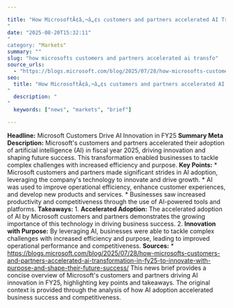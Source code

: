 ```yaml
---

title: "How MicrosoftÃ¢â‚¬â„¢s customers and partners accelerated AI Transformation in FY25 to innovate with purpose and shape their future success'"
date: "2025-08-20T15:32:11""
category: "Markets"
summary: ""
slug: "how microsofts customers and partners accelerated ai transfo"
source_urls:
  - "https://blogs.microsoft.com/blog/2025/07/28/how-microsofts-customers-and-partners-accelerated-ai-transformation-in-fy25-to-innovate-with-purpose-and-shape-their-future-success/"
seo:
  title: "How MicrosoftÃ¢â‚¬â„¢s customers and partners accelerated AI Transformation in FY25 to innovate with purpose and shape their future success | Hash n Hedge'"
  description: ""
  keywords: ["news", "markets", "brief"]

---
```

**Headline:** Microsoft Customers Drive AI Innovation in FY25  **Summary Meta Description:** Microsoft's customers and partners accelerated their adoption of artificial intelligence (AI) in fiscal year 2025, driving innovation and shaping future success. This transformation enabled businesses to tackle complex challenges with increased efficiency and purpose.  **Key Points:**  * Microsoft customers and partners made significant strides in AI adoption, leveraging the company's technology to innovate and drive growth. * AI was used to improve operational efficiency, enhance customer experiences, and develop new products and services. * Businesses saw increased productivity and competitiveness through the use of AI-powered tools and platforms.  **Takeaways:**  1. **Accelerated Adoption:** The accelerated adoption of AI by Microsoft customers and partners demonstrates the growing importance of this technology in driving business success. 2. **Innovation with Purpose:** By leveraging AI, businesses were able to tackle complex challenges with increased efficiency and purpose, leading to improved operational performance and competitiveness.  **Sources:**  * https://blogs.microsoft.com/blog/2025/07/28/how-microsofts-customers-and-partners-accelerated-ai-transformation-in-fy25-to-innovate-with-purpose-and-shape-their-future-success/  This news brief provides a concise overview of Microsoft's customers and partners driving AI innovation in FY25, highlighting key points and takeaways. The original context is provided through the analysis of how AI adoption accelerated business success and competitiveness. 
